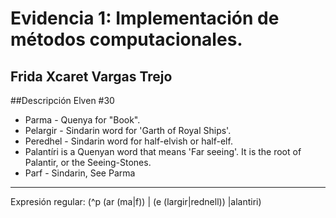 # Evidencia 1: Implementación de métodos computacionales. 
Frida Xcaret Vargas Trejo
---
##Descripción
Elven #30
- Parma - Quenya for "Book".
- Pelargir - Sindarin word for 'Garth of Royal Ships'.
- Peredhel - Sindarin word for half-elvish or half-elf.
- Palantíri is a Quenyan word that means 'Far seeing'. It is the root of Palantir, or the Seeing-Stones.
- Parf - Sindarin, See Parma
---
  
Expresión regular: (^p (ar (ma|f)) | (e (largir|rednell)) |alantiri)
